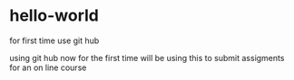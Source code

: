# hello-world
for first time use git hub

using git hub now for the first time will be using this to submit assigments for an on line course
